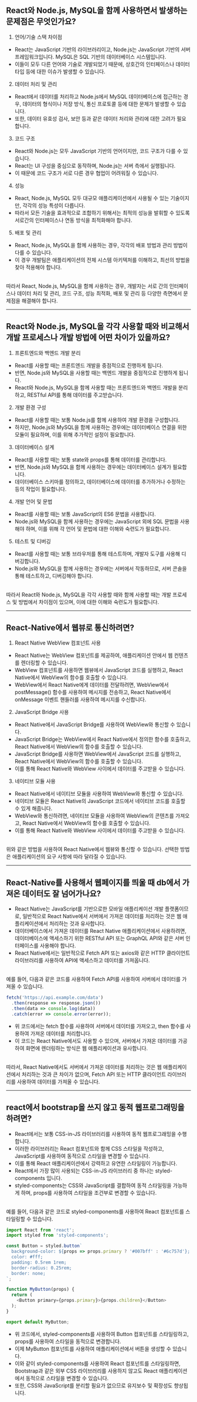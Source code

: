 ## React와 Node.js, MySQL을 함께 사용하면서 발생하는 문제점은 무엇인가요?
1. 언어/기술 스택 차이점
- React는 JavaScript 기반의 라이브러리이고, Node.js는 JavaScript 기반의 서버 프레임워크입니다. MySQL은 SQL 기반의 데이터베이스 시스템입니다. 
- 이들이 모두 다른 언어와 기술로 개발되었기 때문에, 상호간의 인터페이스나 데이터 타입 등에 대한 이슈가 발생할 수 있습니다.

2. 데이터 처리 및 관리
- React에서 데이터를 처리하고 Node.js에서 MySQL 데이터베이스에 접근하는 경우, 데이터의 형식이나 저장 방식, 통신 프로토콜 등에 대한 문제가 발생할 수 있습니다. 
- 또한, 데이터 유효성 검사, 보안 등과 같은 데이터 처리와 관리에 대한 고려가 필요합니다.

3. 코드 구조
- React와 Node.js는 모두 JavaScript 기반의 언어이지만, 코드 구조가 다를 수 있습니다. 
- React는 UI 구성을 중심으로 동작하며, Node.js는 서버 측에서 실행됩니다. 
- 이 때문에 코드 구조가 서로 다른 경우 협업이 어려워질 수 있습니다.

4. 성능
- React, Node.js, MySQL 모두 대규모 애플리케이션에서 사용될 수 있는 기술이지만, 각각의 성능 특성이 다릅니다. 
- 따라서 모든 기술을 효과적으로 조합하기 위해서는 최적의 성능을 발휘할 수 있도록 서로간의 인터페이스나 연동 방식을 최적화해야 합니다.

5. 배포 및 관리
- React, Node.js, MySQL을 함께 사용하는 경우, 각각의 배포 방법과 관리 방법이 다를 수 있습니다. 
- 이 경우 개발팀은 애플리케이션의 전체 시스템 아키텍처를 이해하고, 최선의 방법을 찾아 적용해야 합니다.
<br>
따라서 React, Node.js, MySQL을 함께 사용하는 경우, 개발자는 서로 간의 인터페이스나 데이터 처리 및 관리, 코드 구조, 성능 최적화, 배포 및 관리 등 다양한 측면에서 문제점을 해결해야 합니다.

---

## React와 Node.js, MySQL을 각각 사용할 때와 비교해서 개발 프로세스나 개발 방법에 어떤 차이가 있을까요?
1. 프론트엔드와 백엔드 개발 분리
- React를 사용할 때는 프론트엔드 개발을 중점적으로 진행하게 됩니다. 
- 반면, Node.js와 MySQL을 사용할 때는 백엔드 개발을 중점적으로 진행하게 됩니다. 
- React와 Node.js, MySQL을 함께 사용할 때는 프론트엔드와 백엔드 개발을 분리하고, RESTful API를 통해 데이터를 주고받습니다.

2. 개발 환경 구성
- React를 사용할 때는 보통 Node.js를 함께 사용하여 개발 환경을 구성합니다. 
- 하지만, Node.js와 MySQL을 함께 사용하는 경우에는 데이터베이스 연결을 위한 모듈이 필요하며, 이를 위해 추가적인 설정이 필요합니다.

3. 데이터베이스 설계
- React를 사용할 때는 보통 state와 props를 통해 데이터를 관리합니다. 
- 반면, Node.js와 MySQL을 함께 사용하는 경우에는 데이터베이스 설계가 필요합니다. 
- 데이터베이스 스키마를 정의하고, 데이터베이스에 데이터를 추가하거나 수정하는 등의 작업이 필요합니다.

4. 개발 언어 및 문법
- React를 사용할 때는 보통 JavaScript의 ES6 문법을 사용합니다. 
- Node.js와 MySQL을 함께 사용하는 경우에는 JavaScript 외에 SQL 문법을 사용해야 하며, 이를 위해 각 언어 및 문법에 대한 이해와 숙련도가 필요합니다.

5. 테스트 및 디버깅
- React를 사용할 때는 보통 브라우저를 통해 테스트하며, 개발자 도구를 사용해 디버깅합니다. 
- Node.js와 MySQL을 함께 사용하는 경우에는 서버에서 작동하므로, 서버 콘솔을 통해 테스트하고, 디버깅해야 합니다.
<br>
따라서 React와 Node.js, MySQL을 각각 사용할 때와 함께 사용할 때는 개발 프로세스 및 방법에서 차이점이 있으며, 이에 대한 이해와 숙련도가 필요합니다.

---

## React-Native에서 웹뷰로 통신하려면?
1. React Native WebView 컴포넌트 사용
- React Native는 WebView 컴포넌트를 제공하여, 애플리케이션 안에서 웹 컨텐츠를 렌더링할 수 있습니다. 
- WebView 컴포넌트를 사용하면 웹뷰에서 JavaScript 코드를 실행하고, React Native에서 WebView의 함수를 호출할 수 있습니다.
- WebView에서 React Native에게 데이터를 전달하려면, WebView에서 postMessage() 함수를 사용하여 메시지를 전송하고, React Native에서 onMessage 이벤트 핸들러를 사용하여 메시지를 수신합니다.

2. JavaScript Bridge 사용
- React Native에서 JavaScript Bridge를 사용하여 WebView와 통신할 수 있습니다. 
- JavaScript Bridge는 WebView에서 React Native에서 정의한 함수를 호출하고, React Native에서 WebView의 함수를 호출할 수 있습니다.
- JavaScript Bridge를 사용하면 WebView에서 JavaScript 코드를 실행하고, React Native에서 WebView의 함수를 호출할 수 있습니다. 
- 이를 통해 React Native와 WebView 사이에서 데이터를 주고받을 수 있습니다.

3. 네이티브 모듈 사용
- React Native에서 네이티브 모듈을 사용하여 WebView와 통신할 수 있습니다. 
- 네이티브 모듈은 React Native의 JavaScript 코드에서 네이티브 코드를 호출할 수 있게 해줍니다.
- WebView와 통신하려면, 네이티브 모듈을 사용하여 WebView의 콘텐츠를 가져오고, React Native에서 WebView의 함수를 호출할 수 있습니다. 
- 이를 통해 React Native와 WebView 사이에서 데이터를 주고받을 수 있습니다.
<br>
위와 같은 방법을 사용하여 React Native에서 웹뷰와 통신할 수 있습니다. 선택한 방법은 애플리케이션의 요구 사항에 따라 달라질 수 있습니다.

---

## React-Native를 사용해서 웹페이지를 띄울 때 db에서 가져온 데이터도 잘 넘어가나요?
- React Native는 JavaScript를 기반으로한 모바일 애플리케이션 개발 플랫폼이므로, 일반적으로 React Native에서 서버에서 가져온 데이터를 처리하는 것은 웹 애플리케이션에서 처리하는 것과 유사합니다.
- 데이터베이스에서 가져온 데이터를 React Native 애플리케이션에서 사용하려면, 데이터베이스에 액세스하기 위한 RESTful API 또는 GraphQL API와 같은 서버 인터페이스를 사용해야 합니다. 
- React Native에서는 일반적으로 Fetch API 또는 axios와 같은 HTTP 클라이언트 라이브러리를 사용하여 API에 액세스하고 데이터를 가져옵니다.
<br>
예를 들어, 다음과 같은 코드를 사용하여 Fetch API를 사용하여 서버에서 데이터를 가져올 수 있습니다.   

```javascript
fetch('https://api.example.com/data')
  .then(response => response.json())
  .then(data => console.log(data))
  .catch(error => console.error(error));
```
- 위 코드에서는 fetch 함수를 사용하여 서버에서 데이터를 가져오고, then 함수를 사용하여 가져온 데이터를 처리합니다. 
- 이 코드는 React Native에서도 사용할 수 있으며, 서버에서 가져온 데이터를 가공하여 화면에 렌더링하는 방식은 웹 애플리케이션과 유사합니다.
<br>
따라서, React Native에서도 서버에서 가져온 데이터를 처리하는 것은 웹 애플리케이션에서 처리하는 것과 큰 차이가 없으며, Fetch API 또는 HTTP 클라이언트 라이브러리를 사용하여 데이터를 가져올 수 있습니다.

---

## react에서 bootstrap을 쓰지 않고 동적 웹프로그래밍을 하려면?
- React에서는 보통 CSS-in-JS 라이브러리를 사용하여 동적 웹프로그래밍을 수행합니다. 
- 이러한 라이브러리는 React 컴포넌트와 함께 CSS 스타일을 작성하고, JavaScript를 사용하여 동적으로 스타일을 변경할 수 있습니다. 
- 이를 통해 React 애플리케이션에서 강력하고 유연한 스타일링이 가능합니다.
- React에서 가장 많이 사용되는 CSS-in-JS 라이브러리 중 하나는 styled-components 입니다. 
- styled-components는 CSS와 JavaScript를 결합하여 동적 스타일링을 가능하게 하며, props를 사용하여 스타일을 조건부로 변경할 수 있습니다.
<br>
예를 들어, 다음과 같은 코드로 styled-components를 사용하여 React 컴포넌트를 스타일링할 수 있습니다.   

```javascript
import React from 'react';
import styled from 'styled-components';

const Button = styled.button`
  background-color: ${props => props.primary ? '#007bff' : '#6c757d'};
  color: #fff;
  padding: 0.5rem 1rem;
  border-radius: 0.25rem;
  border: none;
`;

function MyButton(props) {
  return (
    <Button primary={props.primary}>{props.children}</Button>
  );
}

export default MyButton;
```
- 위 코드에서, styled-components를 사용하여 Button 컴포넌트를 스타일링하고, props를 사용하여 스타일을 동적으로 변경합니다. 
- 이제 MyButton 컴포넌트를 사용하여 애플리케이션에서 버튼을 생성할 수 있습니다.
- 이와 같이 styled-components를 사용하여 React 컴포넌트를 스타일링하면, Bootstrap과 같은 외부 CSS 라이브러리를 사용하지 않고도 React 애플리케이션에서 동적으로 스타일을 변경할 수 있습니다. 
- 또한, CSS와 JavaScript를 분리할 필요가 없으므로 유지보수 및 확장성도 향상됩니다.
